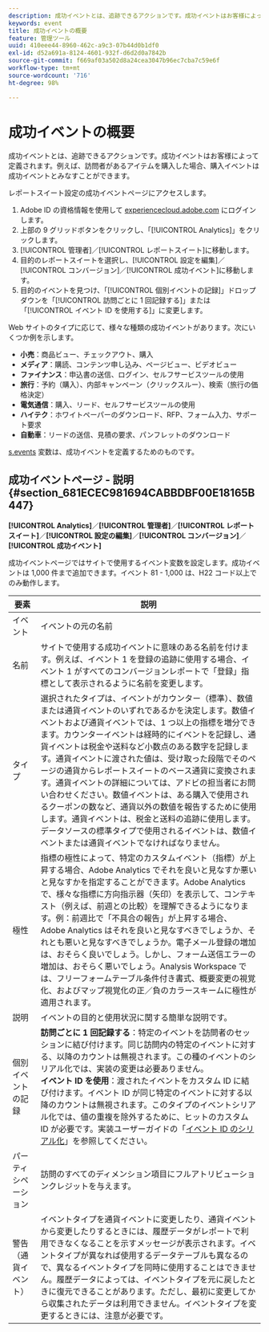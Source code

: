 ```yaml
---
description: 成功イベントとは、追跡できるアクションです。成功イベントはお客様によって定義されます。例えば、訪問者があるアイテムを購入した場合、購入イベントは成功イベントとみなすことができますを参照してください。
keywords: event
title: 成功イベントの概要
feature: 管理ツール
uuid: 410eee44-8960-462c-a9c3-07b44d0b1df0
exl-id: d52a691a-8124-4601-932f-d6d2d0a7842b
source-git-commit: f669af03a502d8a24cea3047b96ec7cba7c59e6f
workflow-type: tm+mt
source-wordcount: '716'
ht-degree: 98%

---
```


# 成功イベントの概要

成功イベントとは、追跡できるアクションです。成功イベントはお客様によって定義されます。例えば、訪問者があるアイテムを購入した場合、購入イベントは成功イベントとみなすことができます。

レポートスイート設定の成功イベントページにアクセスします。

1. Adobe ID の資格情報を使用して [experiencecloud.adobe.com](https://experiencecloud.adobe.com) にログインします。
2. 上部の 9 グリッドボタンをクリックし、「[!UICONTROL Analytics]」をクリックします。
3. [!UICONTROL 管理者]／[!UICONTROL レポートスイート]に移動します。
4. 目的のレポートスイートを選択し、[!UICONTROL 設定を編集]／[!UICONTROL コンバージョン]／[!UICONTROL 成功イベント]に移動します。
5. 目的のイベントを見つけ、「[!UICONTROL 個別イベントの記録]」ドロップダウンを「[!UICONTROL 訪問ごとに 1 回記録する]」または「[!UICONTROL イベント ID を使用する]」に変更します。

Web サイトのタイプに応じて、様々な種類の成功イベントがあります。次にいくつか例を示します。

* **小売**：商品ビュー、チェックアウト、購入
* **メディア**：購読、コンテンツ申し込み、ページビュー、ビデオビュー
* **ファイナンス**：申込書の送信、ログイン、セルフサービスツールの使用
* **旅行**：予約（購入）、内部キャンペーン（クリックスルー）、検索（旅行の価格決定）
* **電気通信**：購入、リード、セルフサービスツールの使用
* **ハイテク**：ホワイトペーパーのダウンロード、RFP、フォーム入力、サポート要求
* **自動車**：リードの送信、見積の要求、パンフレットのダウンロード

[s.events](https://experienceleague.adobe.com/docs/analytics/implementation/vars/page-vars/events/event-serialization.html) 変数は、成功イベントを定義するためのものです。

## 成功イベントページ - 説明 {#section_681ECEC981694CABBDBF00E18165B447}

**[!UICONTROL Analytics]**／**[!UICONTROL 管理者]**／**[!UICONTROL レポートスイート]**／**[!UICONTROL 設定の編集]**／**[!UICONTROL コンバージョン]**／**[!UICONTROL 成功イベント]**

成功イベントページではサイトで使用するイベント変数を設定します。成功イベントは 1,000 件まで追加できます。イベント 81 - 1,000 は、H22 コード以上でのみ動作します。

| 要素 | 説明 |
|--- |--- |
| イベント | イベントの元の名前 |
| 名前 | サイトで使用する成功イベントに意味のある名前を付けます。例えば、イベント 1 を登録の追跡に使用する場合、イベント 1 がすべてのコンバージョンレポートで「登録」指標として表示されるように名前を変更します。 |
| タイプ | 選択されたタイプは、イベントがカウンター（標準）、数値または通貨イベントのいずれであるかを決定します。数値イベントおよび通貨イベントでは、1 つ以上の指標を増分できます。カウンターイベントは経時的にイベントを記録し、通貨イベントは税金や送料など小数点のある数字を記録します。通貨イベントに渡された値は、受け取った段階でそのページの通貨からレポートスイートのベース通貨に変換されます。通貨イベントの詳細については、アドビの担当者にお問い合わせください。数値イベントは、ある購入で使用されるクーポンの数など、通貨以外の数値を報告するために使用します。通貨イベントは、税金と送料の追跡に使用します。データソースの標準タイプで使用されるイベントは、数値イベントまたは通貨イベントでなければなりません。 |
| 極性 | 指標の極性によって、特定のカスタムイベント（指標）が上昇する場合、Adobe Analytics でそれを良いと見なすか悪いと見なすかを指定することができます。Adobe Analytics で、様々な指標に方向指示器（矢印）を表示して、コンテキスト（例えば、前週との比較）を理解できるようになります。例：前週比で「不具合の報告」が上昇する場合、Adobe Analytics はそれを良いと見なすべきでしょうか、それとも悪いと見なすべきでしょうか。電子メール登録の増加は、おそらく良いでしょう。しかし、フォーム送信エラーの増加は、おそらく悪いでしょう。Analysis Workspace では、フリーフォームテーブル条件付き書式、概要変更の視覚化、およびマップ視覚化の正／負のカラースキームに極性が適用されます。 |
| 説明 | イベントの目的と使用状況に関する簡単な説明です。 |
| 個別イベントの記録 | **訪問ごとに 1 回記録する**：特定のイベントを訪問者のセッションに結び付けます。同じ訪問内の特定のイベントに対する、以降のカウントは無視されます。この種のイベントのシリアル化では、実装の変更は必要ありません。<br>**イベント ID を使用**：渡されたイベントをカスタム ID に結び付けます。イベント ID が同じ特定のイベントに対する以降のカウントは無視されます。このタイプのイベントシリアル化では、値の重複を除外するために、ヒットのカスタム ID が必要です。実装ユーザーガイドの「[イベント ID のシリアル化](../../../implement/vars/page-vars/events/event-serialization.md)」を参照してください。 |
| パーティシペーション | 訪問のすべてのディメンション項目にフルアトリビューションクレジットを与えます。 |
| 警告（通貨イベント） | イベントタイプを通貨イベントに変更したり、通貨イベントから変更したりするときには、履歴データがレポートで利用できなくなることを示すメッセージが表示されます。イベントタイプが異なれば使用するデータテーブルも異なるので、異なるイベントタイプを同時に使用することはできません。履歴データによっては、イベントタイプを元に戻したときに復元できることがあります。ただし、最初に変更してから収集されたデータは利用できません。イベントタイプを変更するときには、注意が必要です。 |
